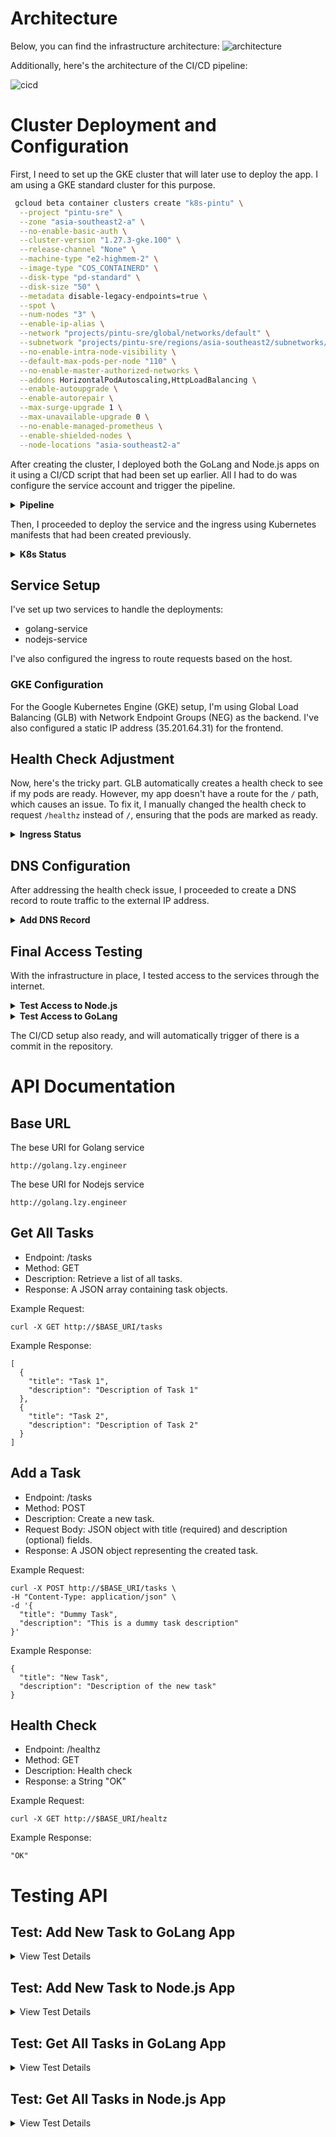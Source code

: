 # Architecture

Below, you can find the infrastructure architecture:
![architecture](./img/architecture.png)

Additionally, here's the architecture of the CI/CD pipeline:

![cicd](./img/cicdPipeline.png)

# Cluster Deployment and Configuration

First, I need to set up the GKE cluster that will later use to deploy the app. I am using a GKE standard cluster for this purpose.

```bash
 gcloud beta container clusters create "k8s-pintu" \
  --project "pintu-sre" \
  --zone "asia-southeast2-a" \
  --no-enable-basic-auth \
  --cluster-version "1.27.3-gke.100" \
  --release-channel "None" \
  --machine-type "e2-highmem-2" \
  --image-type "COS_CONTAINERD" \
  --disk-type "pd-standard" \
  --disk-size "50" \
  --metadata disable-legacy-endpoints=true \
  --spot \
  --num-nodes "3" \
  --enable-ip-alias \
  --network "projects/pintu-sre/global/networks/default" \
  --subnetwork "projects/pintu-sre/regions/asia-southeast2/subnetworks/default" \
  --no-enable-intra-node-visibility \
  --default-max-pods-per-node "110" \
  --no-enable-master-authorized-networks \
  --addons HorizontalPodAutoscaling,HttpLoadBalancing \
  --enable-autoupgrade \
  --enable-autorepair \
  --max-surge-upgrade 1 \
  --max-unavailable-upgrade 0 \
  --no-enable-managed-prometheus \
  --enable-shielded-nodes \
  --node-locations "asia-southeast2-a"
```
After creating the cluster, I deployed both the GoLang and Node.js apps on it using a CI/CD script that had been set up earlier. All I had to do was configure the service account and trigger the pipeline.

<details>
<summary><strong>Pipeline</strong></summary>

![Successful Pipeline](./img/successfulPipeline.png)
</details>

Then, I proceeded to deploy the service and the ingress using Kubernetes manifests that had been created previously.

<details>
<summary><strong>K8s Status</strong></summary>

![K8s Resource Status](./img/getK8sResource.png)
</details>

## Service Setup

I've set up two services to handle the deployments:
- golang-service
- nodejs-service

I've also configured the ingress to route requests based on the host.

### GKE Configuration

For the Google Kubernetes Engine (GKE) setup, I'm using Global Load Balancing (GLB) with Network Endpoint Groups (NEG) as the backend. I've also configured a static IP address (35.201.64.31) for the frontend.

## Health Check Adjustment

Now, here's the tricky part. GLB automatically creates a health check to see if my pods are ready. However, my app doesn't have a route for the `/` path, which causes an issue. To fix it, I manually changed the health check to request `/healthz` instead of `/`, ensuring that the pods are marked as ready.

<details>
<summary><strong>Ingress Status</strong></summary>

![Ingress Ready](./img/ingressReady.png)
</details>

## DNS Configuration

After addressing the health check issue, I proceeded to create a DNS record to route traffic to the external IP address.

<details>
<summary><strong>Add DNS Record</strong></summary>

![DNS Record Configuration](./img/dnsRecord.png)
</details>

## Final Access Testing

With the infrastructure in place, I tested access to the services through the internet.

<details>
<summary><strong>Test Access to Node.js</strong></summary>

![Node.js Access](./img/nodejsOK.png)
</details>

<details>
<summary><strong>Test Access to GoLang</strong></summary>

![GoLang Access](./img/golangOK.png)
</details>



The CI/CD setup also ready, and will automatically trigger of there is a commit in the repository.

# API Documentation
## Base URL
The bese URI for Golang service
```
http://golang.lzy.engineer
```

The bese URI for Nodejs service
```
http://golang.lzy.engineer
```
## Get All Tasks
- Endpoint: /tasks
- Method: GET
- Description: Retrieve a list of all tasks.
- Response: A JSON array containing task objects.

Example Request:
```
curl -X GET http://$BASE_URI/tasks
```

Example Response:
```
[
  {
    "title": "Task 1",
    "description": "Description of Task 1"
  },
  {
    "title": "Task 2",
    "description": "Description of Task 2"
  }
]
```

## Add a Task
- Endpoint: /tasks
- Method: POST
- Description: Create a new task.
- Request Body: JSON object with title (required) and description (optional) fields.
- Response: A JSON object representing the created task.

Example Request:
```
curl -X POST http://$BASE_URI/tasks \
-H "Content-Type: application/json" \
-d '{
  "title": "Dummy Task",
  "description": "This is a dummy task description"
}'
```

Example Response:

```
{
  "title": "New Task",
  "description": "Description of the new task"
}
```

## Health Check
- Endpoint: /healthz
- Method: GET
- Description: Health check
- Response: a String "OK"

Example Request:
```
curl -X GET http://$BASE_URI/healtz
```

Example Response:
```
"OK"
```

# Testing API

## Test: Add New Task to GoLang App

<details>
<summary>View Test Details</summary>

![Add Task to GoLang](./img/addTaskGolang.png)

</details>

## Test: Add New Task to Node.js App

<details>
<summary>View Test Details</summary>

![Add Task to Node.js](./img/addTaskNodejs.png)

</details>

## Test: Get All Tasks in GoLang App

<details>
<summary>View Test Details</summary>

![Get Tasks in GoLang](./img/getTasksGolang.png)

</details>

## Test: Get All Tasks in Node.js App

<details>
<summary>View Test Details</summary>

![Get Tasks in Node.js](./img/getTasksNodejs.png)

</details>
